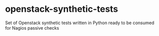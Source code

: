 # openstack-synthetic-tests
Set of Openstack synthetic tests written in Python ready to be consumed for Nagios passive checks
